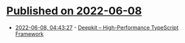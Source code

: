 # [Published on 2022-06-08](index.md)

* [2022-06-08, 04:43:27](https://news.ycombinator.com/item?id=31663298) - [Deepkit – High-Performance TypeScript Framework](https://deepkit.io/)

